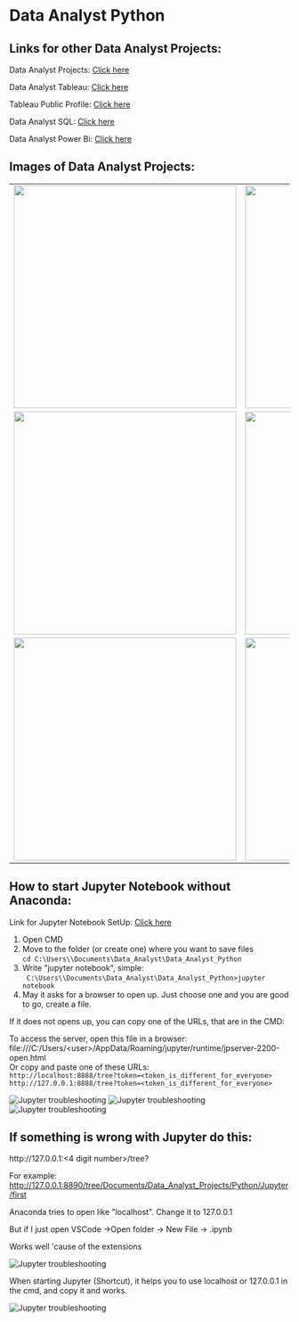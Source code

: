 <h1>Data Analyst Python</h1>

<h2>Links for other Data Analyst Projects:</h2>

<p>Data Analyst Projects: <a href="https://github.com/JAM5BOCsAdi/Data_Analyst_Projects">Click here</a></p>
<p>Data Analyst Tableau: <a href="https://github.com/JAM5BOCsAdi/Data_Analyst_Tableau">Click here</a></p>
<p>Tableau Public Profile: <a href="https://public.tableau.com/app/profile/adam.horvath6040/vizzes">Click here</a></p>
<p>Data Analyst SQL: <a href="https://github.com/JAM5BOCsAdi/Data_Analyst_SQL">Click here</a></p>
<p>Data Analyst Power Bi: <a href="https://github.com/JAM5BOCsAdi/Data_Analyst_Power_Bi">Click here</a></p>

<h2>Images of Data Analyst Projects:</h2>

| | |
|:-------------------------:|:-------------------------:|
|<img height="400 px" src=""> | <img height="400 px" src=""> |
|<img height="400 px" src=""> | <img height="400 px" src=""> |
|<img height="400 px" src=""> | <img height="400 px" src=""> |

<h2>How to start Jupyter Notebook without Anaconda:</h2>
<p>Link for Jupyter Notebook SetUp: <a href="https://www.youtube.com/watch?v=HLD-Ll_-IT4">Click here</a></p>
<ol>
    <li>Open CMD</li>
    <li>Move to the folder (or create one) where you want to save files </br> <code>cd C:\Users\<user>\Documents\Data_Analyst\Data_Analyst_Python</code></li>
    <li>Write "jupyter notebook", simple: </br><code> C:\Users\<user>\Documents\Data_Analyst\Data_Analyst_Python>jupyter notebook</code></li> 
    <li>May it asks for a browser to open up. Just choose one and you are good to go, create a file.</li>
</ol>

<p>If it does not opens up, you can copy one of the URLs, that are in the CMD:</p>
<p>    To access the server, open this file in a browser: <br>
        file:///C:/Users/&lt;user&gt;/AppData/Roaming/jupyter/runtime/jpserver-2200-open.html<br>
    Or copy and paste one of these URLs:<br>
        <code>http://localhost:8888/tree?token=&lt;token_is_different_for_everyone&gt;</code><br>
        <code>http://127.0.0.1:8888/tree?token=&lt;token_is_different_for_everyone&gt;</code><br>
</p>


          
<img src="" alt="Jupyter troubleshooting">
<img src="" alt="Jupyter troubleshooting">
<img src="" alt="Jupyter troubleshooting">

<h2>If something is wrong with Jupyter do this:</h2>

<p>
http://127.0.0.1:<4 digit number>/tree?

For example: http://127.0.0.1:8890/tree/Documents/Data_Analyst_Projects/Python/Jupyter/first

Anaconda tries to open like "localhost". Change it to 127.0.0.1

But if I just open VSCode ->Open folder -> New File -> <name>.ipynb

Works well 'cause of the extensions

</p>
<img src="https://github.com/JAM5BOCsAdi/Data_Analyst_Python/assets/90914431/31b23543-35e7-4f58-87b1-4f2982f73e22" alt="Jupyter troubleshooting">

<p>When starting Jupyter (Shortcut), it helps you to use localhost or 127.0.0.1 in the cmd, and copy it and works.</p>
<img src="https://github.com/JAM5BOCsAdi/Data_Analyst_Python/assets/90914431/b60e80e3-eaa6-40e3-aaaf-515c27ba4211" alt="Jupyter troubleshooting">

<!--
<p>This is the Tableau Public Profile, where you can see all the projects, that i am doing or did before:</p>

<p>Tableau Public Profile: <a href="https://public.tableau.com/app/profile/adam.horvath6040/vizzes">Click here</a></p>

<p>I am continuously learning new things to be better.</p>
-->
<!--
| | |
|:-------------------------:|:-------------------------:|
|<img height="400 px" src=""> | <img height="400 px" src=""> |
|<img height="400 px" src=""> | <img height="400 px" src=""> |
|<img height="400 px" src=""> | <img height="400 px" src=""> |
-->
<!--
| | | | |
|:-------------------------:|:-------------------------:|:-------------------------:|:-------------------------:|
|<img height="400 px" src=""> | <img height="400 px" src=""> | <img height="400 px" src=""> | <img height="400 px" src=""> | 
|<img height="400 px" src=""> | <img height="400 px" src=""> | <img height="400 px" src=""> | <img height="400 px" src=""> |
|<img height="400 px" src=""> | <img height="400 px" src=""> | <img height="400 px" src=""> | <img height="400 px" src=""> |
-->

<!--
| | |
|:-------------------------:|:-------------------------:|
|<img height="400 px" src=""> | <img height="400 px" src=""> |
|<img height="400 px" src=""> | <img height="400 px" src=""> |
|<img height="400 px" src=""> | <img height="400 px" src=""> |
-->

